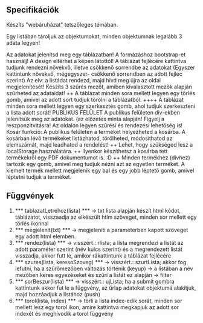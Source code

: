 ## Specifikációk
Készíts "webáruházat" tetszőleges témában. 

Egy listában tároljuk az objektumokat, minden objektumnak legalább 3 adata legyen!

Az adatokat jelenítsd meg egy táblázatban!
A formázáshoz bootstrap-et használj! A design eltérhet a képen látottól!
A táblázat fejlécére kattintva tudjunk rendezni növekvő, illetve csökkenő sorrendbe az adatokat (Egyszer kattintunk növekvő, mégegyszer- csökkenő sorrendben az adott fejléc szerint) Az elv: a listádat rendezd, majd hívd meg újra az oldal megjelenítését!
Készíts 3 szűrés mezőt, amiben kiválasztott mezők alapján szűrheted az adataidat!
++ A táblázat minden sora mellett legyen egy törlés gomb, amivel az adott sort tudjuk törölni a táblázatból. 
++++ A táblázat minden sora mellett legyen egy szerkesztés gomb, ahol tudjuk szerkeszteni a lista adott sorát!
PUBLIKUS FELÜLET 
A publikus felületen div-ekben jelenítsük meg az adatokat. (az előzetes minta alapján! Figyelj a reszponzitvitásra!
Az oldalon legyen szűrési és rendezési lehetőség is!
Kosár funkció:  A publikus felületen a terméket helyezheted a kosárba. A kosárban lévő termékeket listázhatod, törölheted, módosíthatod az elemszámát, majd leadhatod a rendelést!
++ Lehet, hogy szükséged lesz a localStorage használatára. 
++ Ilyenkor készíthetsz a kosárba tett termékekről egy PDF dokumentumot is.  :D
++ Minden termékhez (divhez) tartozik egy gomb, amivel meg tudjuk nézni azt az egyetlen terméket.
A kiemelt termék mellett megjelenik egy bal és egy jobb léptető gomb, amivel léptetni tudjuk a terméket.

## Függvények
1. *** tablazatLetrehoz(lista) *** -> txt lista alapján készít html kódot, táblázatot, visszaadja az elkészült htlm szöveget, minden sor mellett egy törlés ikonnal
2. *** megjelenit(txt) *** -> megjeleníti a paraméterben kapott szöveget egy adott html elemben.
3. *** rendez(lista) *** -> visszért.: rlista; a lista megrendezi a listát az adott paraméter szerint (név kulcs szerint) és a megrendezett listát visszadja, akkor futt le, amikor rákattintunk a táblázat fejlécére
4. *** szures(lista, keresoSzoveg) *** -> visszért.: szurtLista; akkor fog lefutni, ha a szűrőmezőben változás történik (keyup) -> a listában a név mezőben keres egyezéseket és szűri a listát ez alapján -> filter
5. *** sorBeszur(lista) *** -> visszért.: ujLista; ha a submit gombra kattintunk akkor fut le a függvény, az űrlap adatokat objektumá alakítjuk, majd hozzáadjuk a listához (push)
6. *** torol(lista, index) *** -> törli a lista index-edik sorát, minden sor mellett lesz egy torol ikon, amire kattintva megkapjuk az adott sor indexét és meghívodik a torol függvény
